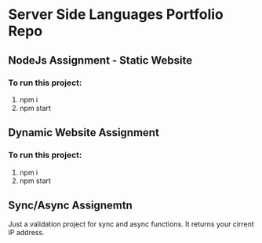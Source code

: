 # Server Side Languages Portfolio Repo
## NodeJs Assignment - Static Website
### To run this project: 
1. npm i
2. npm start

## Dynamic Website Assignment
### To run this project: 
1. npm i
2. npm start

## Sync/Async Assignemtn
Just a validation project for sync and async functions. It returns your cirrent IP address.
